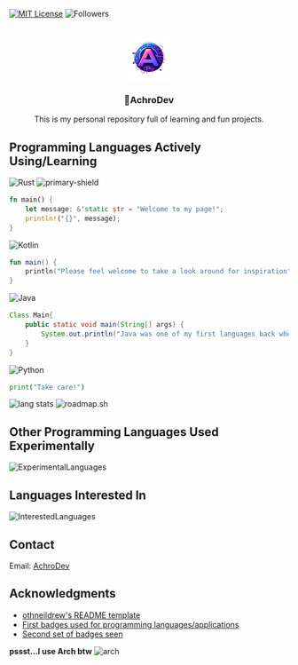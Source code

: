 <!-- Improved compatibility of back to top link: See: https://github.com/othneildrew/Best-README-Template/pull/73 -->
<a name="readme-top"></a>


<!-- PROJECT SHIELDS -->
[![MIT License][license-shield]][license-url]
![Followers][followers-shield]


<!-- PROJECT LOGO -->
<br />
<div align="center">
  <a href="https://github.com/AchroDev/AchroDev">
    <img src="images/logo.png" alt="Logo" width="80" height="80">
  </a>

<h3 align="center">👋AchroDev</h3>

  <p align="center">
    This is my personal repository full of learning and fun projects.
    <br />
  </p>
</div>

<!-- USAGE EXAMPLES -->
## Programming Languages Actively Using/Learning

![Rust][rust-shield] ![primary-shield]
```Rust
fn main() {
    let message: &'static str = "Welcome to my page!"; 
    println!("{}", message);
}
```
![Kotlin][kotlin-shield]
```Kotlin
fun main() {
    println("Please feel welcome to take a look around for inspiration")
}
```
![Java][java-shield]
```Java
Class Main{
    public static void main(String[] args) {
        System.out.println("Java was one of my first languages back when OSRS and RSPSs were huge");
    }
}
```
![Python][python-shield]
```Python
print("Take care!")
```

![lang stats][lang-stats-link] ![roadmap.sh][roadmap-sh]

## Other Programming Languages Used Experimentally

![ExperimentalLanguages][exp-lang]

## Languages Interested In

![InterestedLanguages][int-lang]


<!-- CONTACT -->
## Contact

Email: [AchroDev][email]



<!-- ACKNOWLEDGMENTS -->
## Acknowledgments

* [othneildrew's README template][readme-template]
* [First badges used for programming languages/applications][badges1]
* [Second set of badges seen][badges2]

**pssst...I use Arch btw** ![arch][arch-shield]


<!-- MARKDOWN LINKS & IMAGES -->
<!-- https://www.markdownguide.org/basic-syntax/#reference-style-links -->
[license-shield]: https://img.shields.io/github/license/AchroDev/AchroDev.svg?style=for-the-badge
[license-url]: https://github.com/AchroDev/AchroDev/blob/master/LICENSE.txt
[badges1]: https://dev.to/envoy_/150-badges-for-github-pnk
[badges2]: https://skillicons.dev/
[email]: mailto:achrodev@proton.me
[rust-shield]: https://img.shields.io/badge/Rust-000000?style=for-the-badge&logo=rust&logoColor=white
[kotlin-shield]: https://img.shields.io/badge/Kotlin-0095D5?&style=for-the-badge&logo=kotlin&logoColor=white
[java-shield]: https://img.shields.io/badge/Java-ED8B00?style=for-the-badge&logo=openjdk&logoColor=white
[python-shield]: https://img.shields.io/badge/Python-3776AB?style=for-the-badge&logo=python&logoColor=white
[followers-shield]: https://img.shields.io/github/followers/AchroDev.svg?style=social&label=Follow&maxAge=2592000
[lang-stats-link]: https://github-readme-stats.vercel.app/api/top-langs/?username=AchroDev&theme=blue-green
[primary-shield]: https://img.shields.io/badge/primary-3ed918
[readme-template]: https://github.com/othneildrew/Best-README-Template
[roadmap-sh]: https://roadmap.sh/card/tall/6657e841b998f3b3c7da5bd1?variant=dark
[arch-shield]: https://skillicons.dev/icons?i=arch
[exp-lang]: https://skillicons.dev/icons?i=cpp,cs,go,js,php,ruby,pwsh,bash
[int-lang]: https://skillicons.dev/icons?i=haskell,lua,spring
